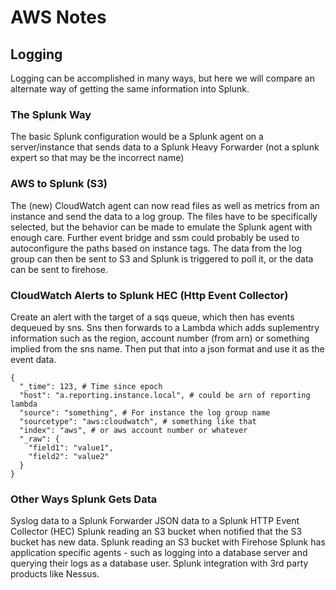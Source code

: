 # AWS Notes
## Logging
Logging can be accomplished in many ways, but here we will compare an alternate way of getting the same information into Splunk.
### The Splunk Way
The basic Splunk configuration would be a Splunk agent on a server/instance that sends data to a Splunk Heavy Forwarder (not a splunk expert so that may be the incorrect name)
### AWS to Splunk (S3)
The (new) CloudWatch agent can now read files as well as metrics from an instance and send the data to a log group. The files have to be specifically selected, but the behavior can be made to emulate the Splunk agent with enough care. Further event bridge and ssm could probably be used to autoconfigure the paths based on instance tags.
The data from the log group can then be sent to S3 and Splunk is triggered to poll it, or the data can be sent to firehose.
### CloudWatch Alerts to Splunk HEC (Http Event Collector)
Create an alert with the target of a sqs queue, which then has events dequeued by sns. Sns then forwards to a Lambda which adds suplementry information such as the region, account number (from arn) or something implied from the sns name. Then put that into a json format and use it as the event data.
```
{
  "_time": 123, # Time since epoch
  "host": "a.reporting.instance.local", # could be arn of reporting lambda
  "source": "something", # For instance the log group name
  "sourcetype": "aws:cloudwatch", # something like that
  "index": "aws", # or aws account number or whatever
  "_raw": {
    "field1": "value1",
    "field2": "value2"
  }
}
```
  
### Other Ways Splunk Gets Data
Syslog data to a Splunk Forwarder
JSON data to a Splunk HTTP Event Collector (HEC)
Splunk reading an S3 bucket when notified that the S3 bucket has new data.
Splunk reading an S3 bucket with Firehose
Splunk has application specific agents - such as logging into a database server and querying their logs as a database user.
Splunk integration with 3rd party products like Nessus.
